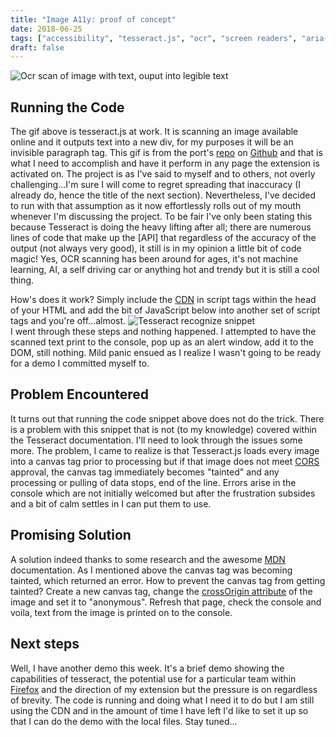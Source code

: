 ```yaml
---
title: "Image A11y: proof of concept"
date: 2018-06-25
tags: ["accessibility", "tesseract.js", "ocr", "screen readers", "aria-describedby"]
draft: false
---
```


![Ocr scan of image with text, ouput into legible text](https://github.com/naptha/tesseract.js/raw/master/demo.gif)

## Running the Code
The gif above is tesseract.js at work. It is scanning an image available online and it outputs text into a new div, for my purposes it will be an invisible paragraph tag. This gif is from the port's [repo](https://github.com/naptha/tesseract.js#tesseractjs) on [Github](https://www.github.com) and that is what I need to accomplish and have it perform in any page the extension is activated on. The project is as I've said to myself and to others, not overly challenging...I'm sure I will come to regret spreading that inaccuracy (I already do, hence the title of the next section). Nevertheless, I've decided to run with that assumption as it now effortlessly rolls out of my mouth whenever I'm discussing the project. To be fair I've only been stating this because Tesseract is doing the heavy lifting after all; there are numerous lines of code that make up the [API] that regardless of the accuracy of the output (not always very good), it still is in my opinion a little bit of code magic! Yes, OCR scanning has been around for ages, it's not machine learning, AI, a self driving car or anything hot and trendy but it is still a cool thing.

How's does it work? Simply include the [CDN](https://cdn.rawgit.com/naptha/tesseract.js/1.0.10/dist/tesseract.js) in script tags within the head of your HTML and add the bit of JavaScript below into another set of script tags and you're off...almost.
![Tesseract recognize snippet](/Users/villa/Desktop/outreachy/a11y_blog/content/post/tesseract_screenshot.png)    
I went through these steps and nothing happened. I attempted to have the scanned text print to the console, pop up as an alert window, add it to the DOM, still nothing. Mild panic ensued as I realize I wasn't going to be ready for a demo I committed myself to.

## Problem Encountered
It turns out that running the code snippet above does not do the trick. There is a problem with this snippet that is not (to my knowledge) covered within the Tesseract documentation. I'll need to look through the issues some more. The problem, I came to realize is that Tesseract.js loads every image into a canvas tag prior to processing but if that image does not meet [CORS](https://developer.mozilla.org/en-US/docs/Web/HTML/CORS_enabled_image) approval, the canvas tag immediately becomes "tainted" and any processing or pulling of data stops, end of the line. Errors arise in the console which are not initially welcomed but after the frustration subsides and a bit of calm settles in I can put them to use.

## Promising Solution
A solution indeed thanks to some research and the awesome [MDN](https://developer.mozilla.org/en-US/) documentation. As I mentioned above the canvas tag was becoming tainted, which returned an error. How to prevent the canvas tag from getting tainted? Create a new canvas tag, change the [crossOrigin attribute](https://developer.mozilla.org/en-US/docs/Web/HTML/Element/img#attr-crossorigin) of the image and set it to "anonymous". Refresh that page, check the console and voila, text from the image is printed on to the console.

## Next steps
Well, I have another demo this week. It's a brief demo showing the capabilities of tesseract, the potential use for a particular team within [Firefox](https://en.wikipedia.org/wiki/Firefox) and the direction of my extension but the pressure is on regardless of brevity. The code is running and doing what I need it to do but I am still using the CDN and in the amount of time I have left I'd like to set it up so that I can do the demo with the local files. Stay tuned...

